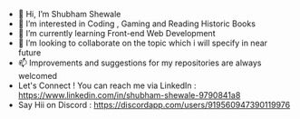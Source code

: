 - 👋 Hi, I’m Shubham Shewale
- 👀 I’m interested in Coding , Gaming and Reading Historic Books
- 🌱 I’m currently learning Front-end Web Development
- 💞️ I’m looking to collaborate on the topic which i will specify in near future
- 📫 Improvements and suggestions for my repositories are always welcomed
- Let's Connect ! You can reach me via LinkedIn : https://www.linkedin.com/in/shubham-shewale-9790841a8
- Say Hii on Discord : https://discordapp.com/users/919560947390119976
<!---
GHOST-KIRA/GHOST-KIRA is a ✨ special ✨ repository because its `README.md` (this file) appears on your GitHub profile.
You can click the Preview link to take a look at your changes.
--->

